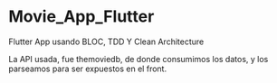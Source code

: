 # Movie_App_Flutter

Flutter App usando BLOC, TDD Y Clean Architecture

La API usada, fue themoviedb, de donde consumimos los datos, y los parseamos para ser expuestos en el front.

